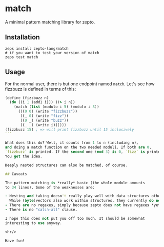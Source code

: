 # match

A minimal pattern matching library for zepto.

## Installation
```
zeps install zepto-lang/match
# if you want to test your version of match
zeps test match
```

## Usage

For the normal user, there is but one endpoint
named `match`. Let's see how fizzbuzz is defined in terms
of this:

````clojure
(define (fizzbuzz n)
  (do ((i 1 (add1 i))) ((> i n))
    (match (list (modulo i 5) (modulo i 3))
      (((0 0) (write "fizzbuzz"))
       ((_ 0) (write "fizz"))
       ((0 _) (write "buzz"))
       ((_ _) (write i))))))
(fizzbuzz 15) ; => will print fizzbuzz until 15 inclusively
```

What does this do? Well, it counts from 1 to n (including n),
and doing a match function on the two needed moduli. If both are 0,
`fizzbuzz` is printed. If the second one (mod 3) is 0, `fizz` is printed...
You get the idea.

Deeply nested structures can also be matched, of course.

## Caveats

The pattern matching is *really* basic (the whole module amounts
to 34 lines). Some of the weaknesses are:

- Nesting and taking doesn't really play well with data structures other than lists.
  While (byte)vectors also work within structures, they currently do not work on the top level.
- There are no regexes, simply because zepto does not have regexes *yet*.
- There is no "catch-all" clause.

I hope this does not put you off too much. It should be somewhat
interesting to use anyway.

<hr/>

Have fun!
